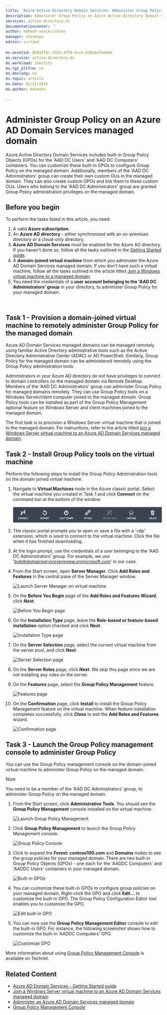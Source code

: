 ```yaml
---
title: 'Azure Active Directory Domain Services: Administer Group Policy on managed domains | Microsoft Docs'
description: Administer Group Policy on Azure Active Directory Domain Services managed domains
services: active-directory-ds
documentationcenter: ''
author: mahesh-unnikrishnan
manager: stevenpo
editor: curtand

ms.assetid: 938a5fbc-2dd1-4759-bcce-628a6e19ab9d
ms.service: active-directory-ds
ms.workload: identity
ms.tgt_pltfrm: na
ms.devlang: na
ms.topic: article
ms.date: 01/11/2016
ms.author: maheshu

---
```

# Administer Group Policy on an Azure AD Domain Services managed domain
Azure Active Directory Domain Services includes built-in Group Policy Objects (GPOs) for the 'AAD DC Users' and 'AAD DC Computers' containers. You can customize these built-in GPOs to configure Group Policy on the managed domain. Additionally, members of the 'AAD DC Administrators' group can create their own custom OUs in the managed domain. They can also create custom GPOs and link them to these custom OUs. Users who belong to the 'AAD DC Administrators' group are granted Group Policy administration privileges on the managed domain.

## Before you begin
To perform the tasks listed in this article, you need:

1. A valid **Azure subscription**.
2. An **Azure AD directory** - either synchronized with an on-premises directory or a cloud-only directory.
3. **Azure AD Domain Services** must be enabled for the Azure AD directory. If you haven't done so, follow all the tasks outlined in the [Getting Started guide](active-directory-ds-getting-started.md).
4. A **domain-joined virtual machine** from which you administer the Azure AD Domain Services managed domain. If you don't have such a virtual machine, follow all the tasks outlined in the article titled [Join a Windows virtual machine to a managed domain](active-directory-ds-admin-guide-join-windows-vm.md).
5. You need the credentials of a **user account belonging to the 'AAD DC Administrators' group** in your directory, to administer Group Policy for your managed domain.

<br>

## Task 1 - Provision a domain-joined virtual machine to remotely administer Group Policy for the managed domain
Azure AD Domain Services managed domains can be managed remotely using familiar Active Directory administrative tools such as the Active Directory Administrative Center (ADAC) or AD PowerShell. Similarly, Group Policy for the managed domain can be administered remotely using the Group Policy administration tools.

Administrators in your Azure AD directory do not have privileges to connect to domain controllers on the managed domain via Remote Desktop. Members of the 'AAD DC Administrators' group can administer Group Policy for managed domains remotely. They can use Group Policy tools on a Windows Server/client computer joined to the managed domain. Group Policy tools can be installed as part of the Group Policy Management optional feature on Windows Server and client machines joined to the managed domain.

The first task is to provision a Windows Server virtual machine that is joined to the managed domain. For instructions, refer to the article titled [join a Windows Server virtual machine to an Azure AD Domain Services managed domain](active-directory-ds-admin-guide-join-windows-vm.md).

## Task 2 - Install Group Policy tools on the virtual machine
Perform the following steps to install the Group Policy Administration tools on the domain joined virtual machine.

1. Navigate to **Virtual Machines** node in the Azure classic portal. Select the virtual machine you created in Task 1 and click **Connect** on the command bar at the bottom of the window.

    ![Connect to Windows virtual machine](./media/active-directory-domain-services-admin-guide/connect-windows-vm.png)
2. The classic portal prompts you to open or save a file with a '.rdp' extension, which is used to connect to the virtual machine. Click the file when it has finished downloading.
3. At the login prompt, use the credentials of a user belonging to the 'AAD DC Administrators' group. For example, we use 'bob@domainservicespreview.onmicrosoft.com' in our case.
4. From the Start screen, open **Server Manager**. Click **Add Roles and Features** in the central pane of the Server Manager window.

    ![Launch Server Manager on virtual machine](./media/active-directory-domain-services-admin-guide/install-rsat-server-manager.png)
5. On the **Before You Begin** page of the **Add Roles and Features Wizard**, click **Next**.

    ![Before You Begin page](./media/active-directory-domain-services-admin-guide/install-rsat-server-manager-add-roles-begin.png)
6. On the **Installation Type** page, leave the **Role-based or feature-based installation** option checked and click **Next**.

    ![Installation Type page](./media/active-directory-domain-services-admin-guide/install-rsat-server-manager-add-roles-type.png)
7. On the **Server Selection** page, select the current virtual machine from the server pool, and click **Next**.

    ![Server Selection page](./media/active-directory-domain-services-admin-guide/install-rsat-server-manager-add-roles-server.png)
8. On the **Server Roles** page, click **Next**. We skip this page since we are not installing any roles on the server.
9. On the **Features** page, select the **Group Policy Management** feature.

    ![Features page](./media/active-directory-domain-services-admin-guide/install-rsat-server-manager-add-roles-gp-management.png)
10. On the **Confirmation** page, click **Install** to install the Group Policy Management feature on the virtual machine. When feature installation completes successfully, click **Close** to exit the **Add Roles and Features** wizard.

    ![Confirmation page](./media/active-directory-domain-services-admin-guide/install-rsat-server-manager-add-roles-gp-management-confirmation.png)

## Task 3 - Launch the Group Policy management console to administer Group Policy
You can use the Group Policy management console on the domain-joined virtual machine to administer Group Policy on the managed domain.

> [!NOTE]
> You need to be a member of the 'AAD DC Administrators' group, to administer Group Policy on the managed domain.
>
>

1. From the Start screen, click **Administrative Tools**. You should see the **Group Policy Management** console installed on the virtual machine.

    ![Launch Group Policy Management](./media/active-directory-domain-services-admin-guide/gp-management-installed.png)
2. Click **Group Policy Management** to launch the Group Policy Management console.

    ![Group Policy Console](./media/active-directory-domain-services-admin-guide/gp-management-console.png)
3. Click to expand the **Forest: contoso100.com** and **Domains** nodes to see the group policies for your managed domain. There are two built-in Group Policy Objects (GPOs) - one each for the 'AADDC Computers' and 'AADDC Users' containers in your managed domain.

    ![Built-in GPOs](./media/active-directory-domain-services-admin-guide/builtin-gpos.png)
4. You can customize these built-in GPOs to configure group policies on your managed domain. Right-click the GPO and click **Edit...** to customize the built-in GPO. The Group Policy Configuration Editor tool enables you to customize the GPO.

    ![Edit built-in GPO](./media/active-directory-domain-services-admin-guide/edit-builtin-gpo.png)
5. You can now use the **Group Policy Management Editor** console to edit the built-in GPO. For instance, the following screenshot shows how to customize the built-in 'AADDC Computers' GPO.

    ![Customize GPO](./media/active-directory-domain-services-admin-guide/gp-editor.png)


More information about using [Group Policy Management Console](https://technet.microsoft.com/library/cc753298.aspx) is available on Technet.

## Related Content
* [Azure AD Domain Services - Getting Started guide](active-directory-ds-getting-started.md)
* [Join a Windows Server virtual machine to an Azure AD Domain Services managed domain](active-directory-ds-admin-guide-join-windows-vm.md)
* [Administer an Azure AD Domain Services managed domain](active-directory-ds-admin-guide-administer-domain.md)
* [Group Policy Management Console](https://technet.microsoft.com/library/cc753298.aspx)
